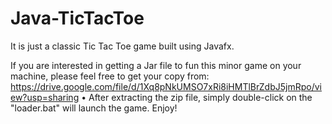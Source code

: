 # Java-TicTacToe
It is just a classic Tic Tac Toe game built using Javafx.


 
If you are interested in getting a Jar file to fun this minor game on your machine, please feel free to get your copy from: https://drive.google.com/file/d/1Xq8pNkUMSO7xRi8iHMTlBrZdbJ5jmRpo/view?usp=sharing
•	After extracting the zip file, simply double-click on the "loader.bat" will launch the game. Enjoy!
 
